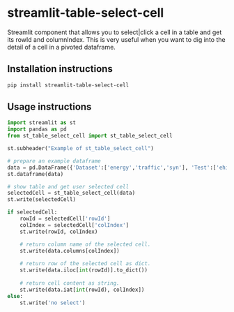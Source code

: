 # streamlit-table-select-cell

Streamlit component that allows you to select|click a cell in a table and get its rowId and columnIndex.
This is very useful when you want to dig into the detail of a cell in a pivoted dataframe.

## Installation instructions

```sh
pip install streamlit-table-select-cell
```

## Usage instructions

```python
import streamlit as st
import pandas as pd
from st_table_select_cell import st_table_select_cell

st.subheader("Example of st_table_select_cell")

# prepare an example dataframe
data = pd.DataFrame({'Dataset':['energy','traffic','syn'], 'Test':['ehistory','snapshot','aggmax'], 'PG': [3,6,9], 'TG':[2,5,7]})
st.dataframe(data)

# show table and get user selected cell
selectedCell = st_table_select_cell(data)
st.write(selectedCell)

if selectedCell:
    rowId = selectedCell['rowId']
    colIndex = selectedCell['colIndex']
    st.write(rowId, colIndex)

    # return column name of the selected cell.
    st.write(data.columns[colIndex])
    
    # return row of the selected cell as dict.
    st.write(data.iloc[int(rowId)].to_dict())
    
    # return cell content as string.
    st.write(data.iat[int(rowId), colIndex])
else:
    st.write('no select')
```